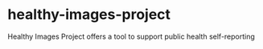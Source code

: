 healthy-images-project
======================

Healthy Images Project offers a tool to support public health self-reporting
